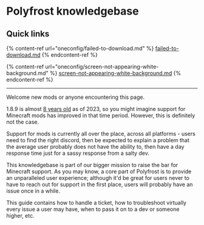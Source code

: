# Polyfrost knowledgebase



## Quick links

{% content-ref url="oneconfig/failed-to-download.md" %}
[failed-to-download.md](oneconfig/failed-to-download.md)
{% endcontent-ref %}

{% content-ref url="oneconfig/screen-not-appearing-white-background.md" %}
[screen-not-appearing-white-background.md](oneconfig/screen-not-appearing-white-background.md)
{% endcontent-ref %}

***

Welcome new mods or anyone encountering this page.



1.8.9 is almost [8 years old](https://howoldisminecraft189.today) as of 2023, so you might imagine support for Minecraft mods has improved in that time period. However, this is definitely not the case.



Support for mods is currently all over the place, across all platforms - users need to find the right discord, then be expected to explain a problem that the average user probably does not have the ability to, then have a day response time just for a sassy response from a salty dev.



This knowledgebase is part of our bigger mission to raise the bar for Minecraft support. As you may know, a core part of Polyfrost is to provide an unparalleled user experience; although it'd be great for users never to have to reach out for support in the first place, users will probably have an issue once in a while.



This guide contains how to handle a ticket, how to troubleshoot virtually every issue a user may have, when to pass it on to a dev or someone higher, etc.
